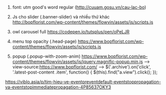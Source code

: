 1. font: utm good's word regular (http://cuuam.gosu.vn/cau-lac-bo)

2. Js cho slider (.banner-slider) và nhiều thứ khác http://bopflorist.com/wp-content/themes/flowvin/assets/js/scripts.js

3. owl carousel full https://codepen.io/tutsplus/pen/oPeLJR

4. menu top opacity (.head-page) https://www.bopflorist.com/wp-content/themes/flowvin/assets/js/scripts.js

5. popup (.popup-with-zoom-anim) https://www.bopflorist.com/wp-content/themes/flowvin/assets/js/jquery.magnific-popup.min.js
  --> view-source:https://www.bopflorist.com/
  --> $('.archive').on('click', '.latest-post-content .item', function() {
			$(this).find("a.view").click();
		});

https://viblo.asia/p/tim-hieu-ve-eventpreventdefault-eventstoppropagation-va-eventstopimmediatepropagation-4P85637OKY3
